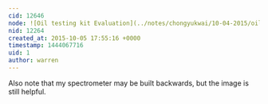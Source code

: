 ```yaml
---
cid: 12646
node: ![Oil testing kit Evaluation](../notes/chongyukwai/10-04-2015/oil-testing-kit-failure)
nid: 12264
created_at: 2015-10-05 17:55:16 +0000
timestamp: 1444067716
uid: 1
author: warren
---
```


Also note that my spectrometer may be built backwards, but the image is still helpful. 